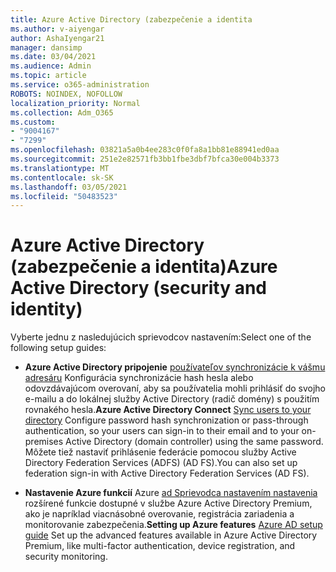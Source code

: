 ```yaml
---
title: Azure Active Directory (zabezpečenie a identita
ms.author: v-aiyengar
author: AshaIyengar21
manager: dansimp
ms.date: 03/04/2021
ms.audience: Admin
ms.topic: article
ms.service: o365-administration
ROBOTS: NOINDEX, NOFOLLOW
localization_priority: Normal
ms.collection: Adm_O365
ms.custom:
- "9004167"
- "7299"
ms.openlocfilehash: 03821a5a0b4ee283c0f0fa8a1bb81e88941ed0aa
ms.sourcegitcommit: 251e2e82571fb3bb1fbe3dbf7bfca30e004b3373
ms.translationtype: MT
ms.contentlocale: sk-SK
ms.lasthandoff: 03/05/2021
ms.locfileid: "50483523"
---
```

# <a name="azure-active-directory-security-and-identity"></a><span data-ttu-id="22f6b-102">Azure Active Directory (zabezpečenie a identita)</span><span class="sxs-lookup"><span data-stu-id="22f6b-102">Azure Active Directory (security and identity)</span></span>

<span data-ttu-id="22f6b-103">Vyberte jednu z nasledujúcich sprievodcov nastavením:</span><span class="sxs-lookup"><span data-stu-id="22f6b-103">Select one of the following setup guides:</span></span>

- <span data-ttu-id="22f6b-104">**Azure Active Directory pripojenie** [používateľov synchronizácie k vášmu adresáru](https://go.microsoft.com/fwlink/?linkid=2071310) Konfigurácia synchronizácie hash hesla alebo odovzdávajúcom overovaní, aby sa používatelia mohli prihlásiť do svojho e-mailu a do lokálnej služby Active Directory (radič domény) s použitím rovnakého hesla.</span><span class="sxs-lookup"><span data-stu-id="22f6b-104">**Azure Active Directory Connect** [Sync users to your directory](https://go.microsoft.com/fwlink/?linkid=2071310) Configure password hash synchronization or pass-through authentication, so your users can sign-in to their email and to your on-premises Active Directory (domain controller) using the same password.</span></span> <span data-ttu-id="22f6b-105">Môžete tiež nastaviť prihlásenie federácie pomocou služby Active Directory Federation Services (ADFS) (AD FS).</span><span class="sxs-lookup"><span data-stu-id="22f6b-105">You can also set up federation sign-in with Active Directory Federation Services (AD FS).</span></span>

- <span data-ttu-id="22f6b-106">**Nastavenie Azure funkcií** Azure [ad Sprievodca nastavením nastavenia](https://go.microsoft.com/fwlink/?linkid=2134390) rozšírené funkcie dostupné v službe Azure Active Directory Premium, ako je napríklad viacnásobné overovanie, registrácia zariadenia a monitorovanie zabezpečenia.</span><span class="sxs-lookup"><span data-stu-id="22f6b-106">**Setting up Azure features** [Azure AD setup guide](https://go.microsoft.com/fwlink/?linkid=2134390) Set up the advanced features available in Azure Active Directory Premium, like multi-factor authentication, device registration, and security monitoring.</span></span>
